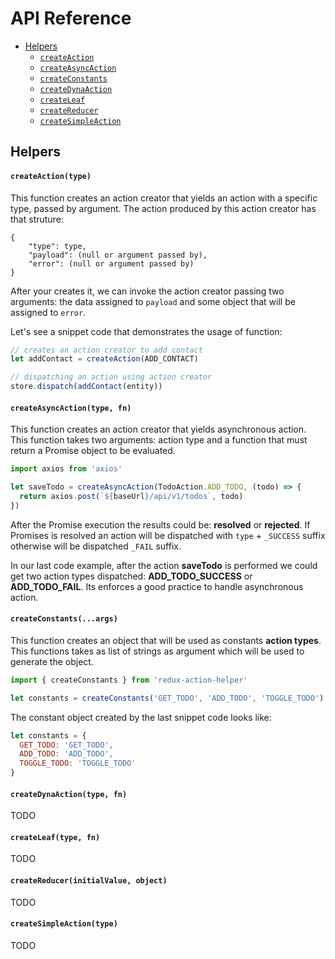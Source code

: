 # API Reference

- [Helpers](#helpers)
  - [`createAction`](#createAction)
  - [`createAsyncAction`](#createAsyncAction)
  - [`createConstants`](#createConstants)
  - [`createDynaAction`](#createDynaAction)
  - [`createLeaf`](#createLeaf)
  - [`createReducer`](#createReducer)
  - [`createSimpleAction`](#createSimpleAction)

## Helpers

#### `createAction(type)`
This function creates an action creator that yields an action with a specific type, passed by argument. The action produced by this action creator has that struture:

```
{
	"type": type,
	"payload": (null or argument passed by),
	"error": (null or argument passed by)
}
```

After your creates it, we can invoke the action creator passing two arguments: the data assigned to ```payload``` and some object that will be assigned to ```error```.

Let's see a snippet code that demonstrates the usage of function:

```js
// creates an action creator to add contact
let addContact = createAction(ADD_CONTACT)

// dispatching an action using action creator
store.dispatch(addContact(entity))
```

#### `createAsyncAction(type, fn)`
This function creates an action creator that yields asynchronous action. This function takes two arguments: action type and a function that must return a Promise object to be evaluated.

```js
import axios from 'axios'

let saveTodo = createAsyncAction(TodoAction.ADD_TODO, (todo) => {
  return axios.post(`${baseUrl}/api/v1/todos`, todo)
})
```

After the Promise execution the results could be: **resolved** or **rejected**. If Promises is resolved an action will be dispatched with ```type``` +  ```_SUCCESS``` suffix otherwise will be dispatched ```_FAIL``` suffix.

In our last code example, after the action **saveTodo** is performed we could get two action types dispatched: **ADD\_TODO\_SUCCESS** or **ADD\_TODO\_FAIL**. Its enforces a good practice to handle asynchronous action.

#### `createConstants(...args)`
This function creates an object that will be used as constants **action types**. This functions takes as list of strings as argument which will be used to generate the object.

```js
import { createConstants } from 'redux-action-helper'

let constants = createConstants('GET_TODO', 'ADD_TODO', 'TOGGLE_TODO')
```

The constant object created by the last snippet code looks like:

```js
let constants = {
  GET_TODO: 'GET_TODO',
  ADD_TODO: 'ADD_TODO',
  TOGGLE_TODO: 'TOGGLE_TODO'
}
```

#### `createDynaAction(type, fn)`
TODO

#### `createLeaf(type, fn)`
TODO

#### `createReducer(initialValue, object)`
TODO

#### `createSimpleAction(type)`
TODO